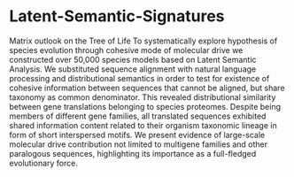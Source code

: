 # Latent-Semantic-Signatures
Matrix outlook on the Tree of Life
To systematically explore hypothesis of species evolution through cohesive mode of molecular drive we constructed over 50,000 species models based on Latent Semantic Analysis. We substituted sequence alignment with natural language processing and distributional semantics in order to test for existence of cohesive information between sequences that cannot be aligned, but share taxonomy as common denominator. This revealed distributional similarity between gene translations belonging to species proteomes. Despite being members of different gene families, all translated sequences exhibited shared information content related to their organism taxonomic lineage in form of short interspersed motifs. We present evidence of large-scale molecular drive contribution not limited to multigene families and other paralogous sequences, highlighting its importance as a full-fledged evolutionary force.
